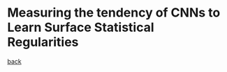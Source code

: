 # Measuring the tendency of CNNs to Learn Surface Statistical Regularities

[back](https://github.com/YHJYH/Machine_Learning/blob/main/projects/Master_Thesis/papers/111.md#content)
